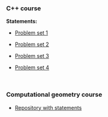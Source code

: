 ### C++ course ###

**Statements:**

  * [Problem set 1](https://docs.google.com/document/d/1JuY6AJ1P_9x8k4yzeusLw9njeCnZReLjPoS-gvMnieQ/edit?hl=ru)

  * [Problem set 2](https://docs.google.com/document/d/1EQniOyz_WtEsEmfNVfSYPnZOc7BHaod5xbU2Co4dvCY/edit?hl=ru)

  * [Problem set 3](https://docs.google.com/document/d/1CBzB5ffhXFcDI1dtEe85BLGT6j2Dz5nkaM4boi2Qw-s/edit?hl=ru)

  * [Problem set 4](https://docs.google.com/document/d/1u969Ti6D9UUT1O9qwL1pLP2iO4VcY_usPBKXS9BBy5c/edit?hl=ru)

<br>
<h3>Computational geometry course</h3>

<ul><li><a href='https://bitbucket.org/assaron/evaluator-tasks'>Repository with statements</a>